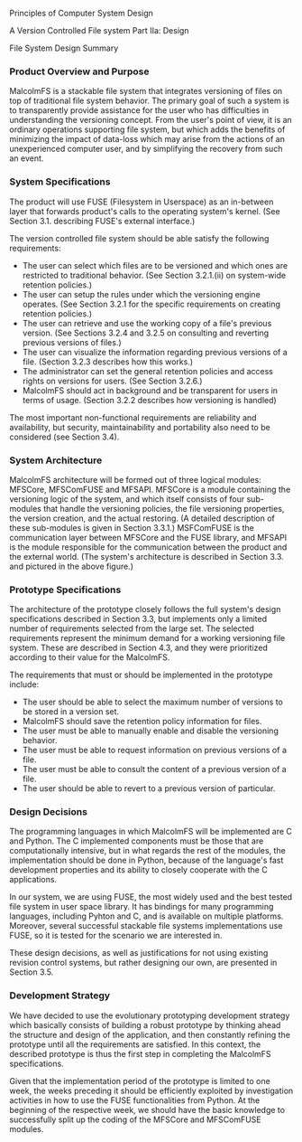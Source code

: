 Principles of Computer System Design

A Version Controlled File system
Part IIa: Design

File System Design Summary


### Product Overview and Purpose ###

MalcolmFS is a stackable file system that integrates versioning of files on top of traditional file system behavior. The primary goal of such a system is to transparently provide assistance for the user who has difficulties in understanding the versioning concept. From the user's point of view, it is an ordinary operations supporting file system, but which adds the benefits of minimizing the impact of data-loss which may arise from the actions of an unexperienced computer user, and by simplifying the recovery from such an event.

### System Specifications ###

The product will use FUSE (Filesystem in Userspace) as an in-between layer that forwards product's calls to the operating system's kernel. (See Section 3.1. describing FUSE's external interface.)

The version controlled file system should be able satisfy the following requirements:
  * The user can select which files are to be versioned and which ones are restricted to traditional behavior. (See Section 3.2.1.(ii) on system-wide retention policies.)
  * The user can setup the rules under which the versioning engine operates. (See Section 3.2.1 for the specific requirements on creating retention policies.)
  * The user can retrieve and use the working copy of a file's previous version. (See Sections 3.2.4 and 3.2.5 on consulting and reverting previous versions of files.)
  * The user can visualize the information regarding previous versions of a file. (Section 3.2.3 describes how this works.)
  * The administrator can set the general retention policies and access rights on versions for users. (See Section 3.2.6.)
  * MalcolmFS should act in background and be transparent for users in terms of usage. (Section 3.2.2 describes how versioning is handled)

The most important non-functional requirements are reliability and availability, but security, maintainability and portability also need to be considered  (see Section 3.4).

### System Architecture ###

MalcolmFS architecture will be formed out of three logical modules: MFSCore, MFSComFUSE and MFSAPI. MFSCore is a module containing the versioning logic of the system, and which itself consists of four sub-modules that handle the versioning policies, the file versioning properties, the version creation, and the actual restoring. (A detailed description of these sub-modules is given in Section 3.3.1.) MSFComFUSE is the communication layer between MFSCore and the FUSE library, and MFSAPI is the module responsible for the communication between the product and the external world. (The system's architecture is described in Section 3.3. and pictured in the above figure.)

### Prototype Specifications ###

The architecture of the prototype closely follows the full system's design specifications described in Section 3.3, but implements only a limited number of requirements selected from the large set. The selected requirements represent the minimum demand for a working versioning file system. These are described in Section 4.3, and they were prioritized according to their value for the MalcolmFS.

The requirements that must or should be implemented in the prototype include:

  * The user should be able to select the maximum number of versions to be stored in a version set.
  * MalcolmFS should save the retention policy information for files.
  * The user must be able to manually enable and disable the versioning behavior.
  * The user must be able to request information on previous versions of a file.
  * The user must be able to consult the content of a previous version of a file.
  * The user should be able to revert to a previous version of particular.

### Design Decisions ###

The programming languages in which MalcolmFS will be implemented are C and Python. The C implemented components must be those that are computationally intensive, but in what regards the rest of the modules, the implementation should be done in Python, because of the language's fast development properties and its ability to closely cooperate with the C applications.

In our system, we are using FUSE, the most widely used and the best tested file system in user space library. It has bindings for many programming languages, including Pyhton and C, and is available on multiple platforms. Moreover, several successful stackable file systems implementations use FUSE, so it is tested for the scenario we are interested in.

These design decisions, as well as justifications for not using existing revision control systems, but rather designing our own, are presented in Section 3.5.

### Development Strategy ###

We have decided to use the evolutionary prototyping development strategy which basically consists of building a robust prototype by thinking ahead the structure and design of the application, and then constantly refining the prototype until all the requirements are satisfied. In this context, the described prototype is thus the first step in completing the MalcolmFS specifications.

Given that the implementation period of the prototype is limited to one week, the weeks preceding it should be efficiently exploited by investigation activities in how to use the FUSE functionalities from Python. At the beginning of the respective week, we should have the basic knowledge to successfully split up the coding of the MFSCore and MFSComFUSE modules.